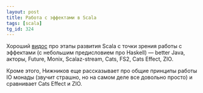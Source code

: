 ```yaml
---
layout: post
title: Работа с эффектами в Scala
tags: [scala]
tg_id: 324
---
```

Хороший [видос](https://youtu.be/jRVvj_2yWkE) про этапы развития Scala с точки зрения работы с эффектами (с небольшим предисловием про Haskell) — better Java, акторы, Future, Monix, Scalaz-stream, Cats, FS2, Cats Effect, ZIO.

Кроме этого, Нижников еще рассказывает про общие принципы работы IO монады (звучит страшно, но на самом деле все довольно просто) и сравнивает Cats Effect и ZIO.

